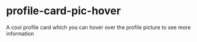 # profile-card-pic-hover
A cool profile card which you can hover over the profile picture to see more information

